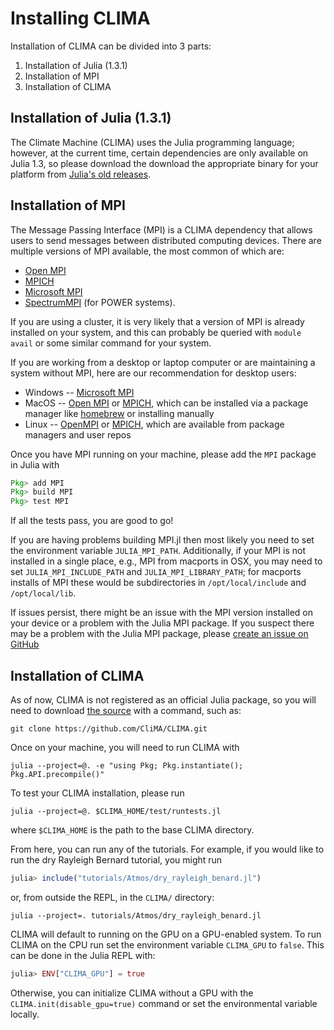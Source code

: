 # Installing CLIMA

Installation of CLIMA can be divided into 3 parts:

1. Installation of Julia (1.3.1)
2. Installation of MPI
3. Installation of CLIMA

## Installation of Julia (1.3.1)

The Climate Machine (CLIMA) uses the Julia programming language; however, at the current time, certain dependencies are only available on Julia 1.3, so please download the download the appropriate binary for your platform from [Julia's old releases](https://julialang.org/downloads/oldreleases/#v131_dec_30_2019).

## Installation of MPI

The Message Passing Interface (MPI) is a CLIMA dependency that allows users to send messages between distributed computing devices.
There are multiple versions of MPI available, the most common of which are:

- [Open MPI](https://www.open-mpi.org/)
- [MPICH](https://www.mpich.org/)
- [Microsoft MPI](https://docs.microsoft.com/en-us/message-passing-interface/microsoft-mpi)
- [SpectrumMPI](https://www.ibm.com/us-en/marketplace/spectrum-mpi) (for POWER systems).

If you are using a cluster, it is very likely that a version of MPI is already installed on your system, and this can probably be queried with `module avail` or some similar command for your system.

If you are working from a desktop or laptop computer or are maintaining a system without MPI, here are our recommendation for desktop users:

- Windows -- [Microsoft MPI](https://docs.microsoft.com/en-us/message-passing-interface/microsoft-mpi)
- MacOS -- [Open MPI](https://www.open-mpi.org/) or [MPICH](https://www.mpich.org/), which can be installed via a package manager like [homebrew](https://brew.sh/) or installing manually
- Linux -- [OpenMPI](https://www.open-mpi.org/) or [MPICH](https://www.mpich.org/), which are available from package managers and user repos

Once you have MPI running on your machine, please add the `MPI` package in Julia with

```julia
Pkg> add MPI
Pkg> build MPI
Pkg> test MPI
```

If all the tests pass, you are good to go!

If you are having problems building MPI.jl then most likely you need to set the environment variable `JULIA_MPI_PATH`.
 Additionally, if your MPI is not installed in a single place, e.g., MPI from macports in OSX, you may need to set `JULIA_MPI_INCLUDE_PATH` and `JULIA_MPI_LIBRARY_PATH`; for macports installs of MPI these would be subdirectories in `/opt/local/include` and `/opt/local/lib`.

If issues persist, there might be an issue with the MPI version installed on your device or a problem with the Julia MPI package.
If you suspect there may be a problem with the Julia MPI package, please [create an issue on GitHub](https://github.com/JuliaParallel/MPI.jl)

## Installation of CLIMA

As of now, CLIMA is not registered as an official Julia package, so you will need to download [the source](https://github.com/CliMA/CLIMA.git) with a command, such as:

```
git clone https://github.com/CliMA/CLIMA.git
```

Once on your machine, you will need to run CLIMA with
```
julia --project=@. -e "using Pkg; Pkg.instantiate(); Pkg.API.precompile()"
```
To test your CLIMA installation, please run
```
julia --project=@. $CLIMA_HOME/test/runtests.jl
```
where `$CLIMA_HOME` is the path to the base CLIMA directory.

From here, you can run any of the tutorials.
For example, if you would like to run the dry Rayleigh Bernard tutorial, you might run

```julia
julia> include("tutorials/Atmos/dry_rayleigh_benard.jl")
```

or, from outside the REPL, in the `CLIMA/` directory:

```
julia --project=. tutorials/Atmos/dry_rayleigh_benard.jl
```

CLIMA will default to running on the GPU on a GPU-enabled system.
To run CLIMA on the CPU run set the environment variable `CLIMA_GPU` to `false`.
This can be done in the Julia REPL with:

```julia
julia> ENV["CLIMA_GPU"] = true
```

Otherwise, you can initialize CLIMA without a GPU with the `CLIMA.init(disable_gpu=true)` command or set the environmental variable locally.
